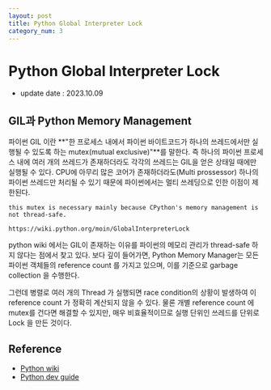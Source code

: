 ```yaml
---
layout: post
title: Python Global Interpreter Lock
category_num: 3
---
```


# Python Global Interpreter Lock

- update date : 2023.10.09

## GIL과 Python Memory Management

파이썬 GIL 이란 **"한 프로세스 내에서 파이썬 바이트코드가 하나의 쓰레드에서만 실행될 수 있도록 하는 mutex(mutual exclusive)"**를 말한다. 즉 하나의 파이썬 프로세스 내에 여러 개의 쓰레드가 존재하더라도 각각의 쓰레드는 GIL을 얻은 상태일 때에만 실행될 수 있다. CPU에 아무리 많은 코어가 존재하더라도(Multi prossessor) 하나의 파이썬 쓰레드만 처리될 수 있기 때문에 파이썬에서는 멀티 쓰레딩으로 인한 이점이 제한된다.

```
this mutex is necessary mainly because CPython's memory management is not thread-safe.

https://wiki.python.org/moin/GlobalInterpreterLock
```

 python wiki 에서는 GIL이 존재하는 이유를 파이썬의 메모리 관리가 thread-safe 하지 않다는 점에서 찾고 있다. 보다 깊이 들어가면, Python Memory Manager는 모든 파이썬 객체들의 reference count 를 가지고 있으며, 이를 기준으로 garbage collection 을 수행한다. 

 그런데 병렬로 여러 개의 Thread 가 실행되면 race condition의 상황이 발생하여 이 reference count 가 정확히 계산되지 않을 수 있다. 물론 개별 reference count 에 mutex를 건다면 해결할 수 있지만, 매우 비효율적이므로 실행 단위인 쓰레드를 단위로 Lock 을 만든 것이다.

## Reference

- [Python wiki](<https://wiki.python.org/moin/GlobalInterpreterLock>)
- [Python dev guide](<https://devguide.python.org/internals/garbage-collector/>)
